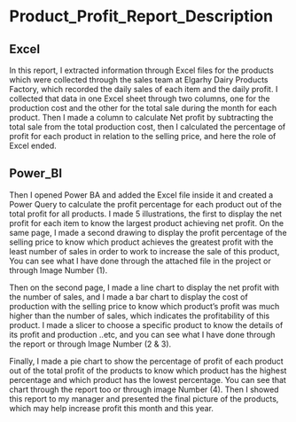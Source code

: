 # Product_Profit_Report_Description
## Excel
In this report, I extracted information through Excel files for the products which were collected through the sales team at Elgarhy Dairy Products Factory, which recorded the daily sales of each item and the daily profit. I collected that data in one Excel sheet through two columns, one for the production cost and the other for the total sale during the month for each product. Then I made a column to calculate Net profit by subtracting the total sale from the total production cost, then I calculated the percentage of profit for each product in relation to the selling price, and here the role of Excel ended.
## Power_BI
Then I opened Power BA and added the Excel file inside it and created a Power Query to calculate the profit percentage for each product out of the total profit for all products. I made 5 illustrations, the first to display the net profit for each item to know the largest product achieving net profit. On the same page, I made a second drawing to display the profit percentage of the selling price to know which product achieves the greatest profit with the least number of sales in order to work to increase the sale of this product, You can see what I have done through the attached file in the project or through Image Number (1).

Then on the second page, I made a line chart to display the net profit with the number of sales, and I made a bar chart to display the cost of production with the selling price to know which product’s profit was much higher than the number of sales, which indicates the profitability of this product. I made a slicer to choose a specific product to know the details of its profit and production ..etc, and you can see what I have done through the report or through Image Number (2 & 3).

Finally, I made a pie chart to show the percentage of profit of each product out of the total profit of the products to know which product has the highest percentage and which product has the lowest percentage. You can see that chart through the report too or through image Number (4).
Then I showed this report to my manager and presented the final picture of the products, which may help increase profit this month and this year.
